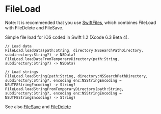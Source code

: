 FileLoad
========
Note: It is recommended that you use [SwiftFiles](https://github.com/sketchytech/SwiftFiles), which combines FileLoad with FileDelete and FileSave.

Simple file load for iOS coded in Swift 1.2 (Xcode 6.3 Beta 4).

    // Load data
    FileLoad.loadData(path:String, directory:NSSearchPathDirectory, subdirectory:String?) -> NSData?
    FileLoad.loadDataFromTemporaryDirectory(path:String, subdirectory:String?) -> NSData?
    
    // Load strings
    FileLoad.loadString(path:String, directory:NSSearchPathDirectory, subdirectory:String?, encoding enc:NSStringEncoding = NSUTF8StringEncoding) -> String?
    FileLoad.loadStringFromTemporaryDirectory(path:String, subdirectory:String?, encoding enc:NSStringEncoding = NSUTF8StringEncoding) -> String?

See also [FileSave](https://github.com/sketchytech/FileSave) and [FileDelete](https://github.com/sketchytech/FileDelete)
